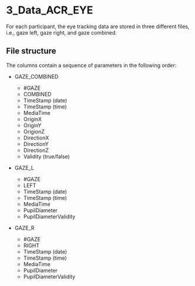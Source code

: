 # 3_Data_ACR_EYE

For each participant, the eye tracking data are stored in three different files, i.e., gaze left, gaze right, and gaze combined.

	
## File structure 

The columns contain a sequence of parameters in the following order:

* GAZE_COMBINED

	- #GAZE
	- COMBINED
	- TimeStamp (date)
	- TimeStamp (time)
	- MediaTime
	- OriginX
	- OriginY
	- OrigionZ
	- DirectionX
	- DirectionY
	- DirectionZ
	- Validity (true/false)

* GAZE_L

	- #GAZE
	- LEFT
	- TimeStamp (date)
	- TimeStamp (time)
	- MediaTime
	- PupilDiameter
	- PupilDiameterValidity
	
* GAZE_R

	- #GAZE
	- RIGHT
	- TimeStamp (date)
	- TimeStamp (time)
	- MediaTime
	- PupilDiameter
	- PupilDiameterValidity
